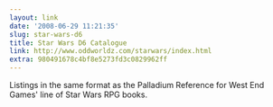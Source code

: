 ```yaml
---
layout: link
date: '2008-06-29 11:21:35'
slug: star-wars-d6
title: Star Wars D6 Catalogue
link: http://www.oddworldz.com/starwars/index.html
extra: 980491678c4bf8e5273fd3c0829962ff
---
```


Listings in the same format as the Palladium Reference for West End Games' line of Star Wars RPG books.
